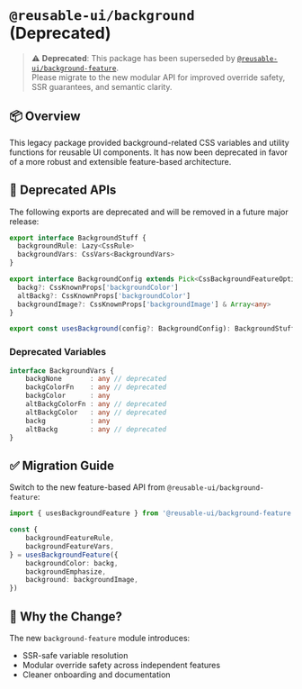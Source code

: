 # `@reusable-ui/background` (Deprecated)

> ⚠️ **Deprecated**: This package has been superseded by [`@reusable-ui/background-feature`](https://www.npmjs.com/package/@reusable-ui/background-feature).  
> Please migrate to the new modular API for improved override safety, SSR guarantees, and semantic clarity.

## 📦 Overview

This legacy package provided background-related CSS variables and utility functions for reusable UI components. It has now been deprecated in favor of a more robust and extensible feature-based architecture.

## 🚫 Deprecated APIs

The following exports are deprecated and will be removed in a future major release:

```ts
export interface BackgroundStuff {
  backgroundRule: Lazy<CssRule>
  backgroundVars: CssVars<BackgroundVars>
}

export interface BackgroundConfig extends Pick<CssBackgroundFeatureOptions, 'backgroundEmphasize'> {
  backg?: CssKnownProps['backgroundColor']
  altBackg?: CssKnownProps['backgroundColor']
  backgroundImage?: CssKnownProps['backgroundImage'] & Array<any>
}

export const usesBackground(config?: BackgroundConfig): BackgroundStuff
```

### Deprecated Variables

```ts
interface BackgroundVars {
    backgNone       : any // deprecated
    backgColorFn    : any // deprecated
    backgColor      : any
    altBackgColorFn : any // deprecated
    altBackgColor   : any // deprecated
    backg           : any
    altBackg        : any // deprecated
}
```

## ✅ Migration Guide

Switch to the new feature-based API from `@reusable-ui/background-feature`:

```ts
import { usesBackgroundFeature } from '@reusable-ui/background-feature'

const {
    backgroundFeatureRule,
    backgroundFeatureVars,
} = usesBackgroundFeature({
    backgroundColor: backg,
    backgroundEmphasize,
    background: backgroundImage,
})
```

## 🧠 Why the Change?

The new `background-feature` module introduces:

- SSR-safe variable resolution
- Modular override safety across independent features
- Cleaner onboarding and documentation
